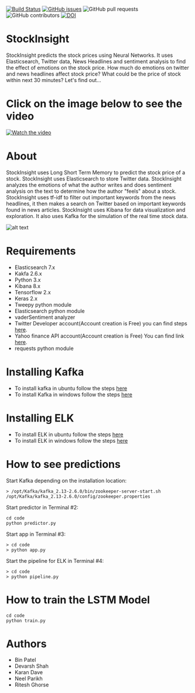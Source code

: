 [![Build Status](https://travis-ci.org/ultraultimated/StockInsight.svg?branch=master)](https://travis-ci.org/ultraultimated/StockInsight)
[![GitHub issues](https://img.shields.io/github/issues/ultraultimated/StockInsight)](https://github.com/ultraultimated/StockInsight/issues)
![GitHub pull requests](https://img.shields.io/github/issues-pr/ultraultimated/StockInsight)
![GitHub contributors](https://img.shields.io/github/contributors/ultraultimated/StockInsight)
[![DOI](https://zenodo.org/badge/291098939.svg)](https://zenodo.org/badge/latestdoi/291098939)

# StockInsight
StockInsight predicts the stock prices using Neural Networks. It uses Elasticsearch, Twitter data, News Headlines and sentiment analysis to find the effect of emotions on the stock price. How much do emotions on twitter and news headlines affect stock price? What could be the price of stock within next 30 minutes? Let's find out...

# Click on the image below to see the video
[![Watch the video](https://img.youtube.com/vi/Fc5fHP2nowA/hqdefault.jpg)](https://youtu.be/Fc5fHP2nowA)
# About
StockInsight uses Long Short Term Memory to predict the stock price of a stock. StockInsight uses Elasticsearch to store Twitter data. StockInsight analyzes the emotions of what the author writes and does sentiment analysis on the text to determine how the author "feels" about a stock. StockInsight uses tf-idf to filter out important keywords from the news headlines, it then makes a search on Twitter based on important keywords found in news articles. StockInsight uses Kibana for data visualization and exploration. It also uses Kafka for the simulation of the real time stock data.

![alt text](https://github.com/ultraultimated/StockInsight/blob/master/images/Stock_Insight.jpeg)

# Requirements
* Elasticsearch 7.x
* Kakfa 2.6.x
* Python 3.x
* Kibana 8.x
* Tensorflow 2.x
* Keras 2.x
* Tweepy python module
* Elasticsearch python module
* vaderSentiment analyzer
* Twitter Developer account(Account creation is Free) you can find steps [here](https://www.extly.com/docs/autotweetng_joocial/tutorials/how-to-auto-post-from-joomla-to-twitter/apply-for-a-twitter-developer-account/#apply-for-a-developer-account).
* Yahoo finance API account(Account creation is Free) You can find link [here](
https://rapidapi.com/blog/how-to-use-the-yahoo-finance-api/).
* requests python module

# Installing Kafka
* To install kafka in ubuntu follow the steps [here](https://linuxhint.com/install-apache-kafka-ubuntu/)
* To install Kafka in windows follow the steps [here](https://dzone.com/articles/running-apache-kafka-on-windows-os)

# Installing ELK
* To install ELK in ubuntu follow the steps [here](https://logz.io/learn/complete-guide-elk-stack/#installing-elk)
* To install ELK in windows follow the steps [here](https://logz.io/blog/installing-the-elk-stack-on-windows/)

# How to see predictions
Start Kafka depending on the installation location:
```
> /opt/Kafka/kafka_2.13-2.6.0/bin/zookeeper-server-start.sh /opt/Kafka/kafka_2.13-2.6.0/config/zookeeper.properties 

```

Start predictor in Terminal #2:
```
cd code
python predictor.py
```

Start app in Terminal #3:
```
> cd code
> python app.py
```

Start the pipeline for ELK in Terminal #4:
```
> cd code
> python pipeline.py
```

# How to train the LSTM Model
```
cd code
python train.py
```

# Authors
* Bin Patel
* Devarsh Shah
* Karan Dave
* Neel Parikh
* Ritesh Ghorse
